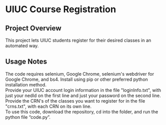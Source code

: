 # UIUC Course Registration

## Project Overview  
This project lets UIUC students register for their desired classes in an automated way.   

## Usage Notes    
The code requires selenium, Google Chrome, selenium's webdriver for Google Chrome, and bs4. Install using pip or other preferred python installation method.    
Provide your UIUC account login information in the file "loginInfo.txt", with just your nedId on the first line and just your password on the second line.   
Provide the CRN's of the classes you want to register for in the file "crns.txt", with each CRN on its own line.    
To use this code, download the repository, cd into the folder, and run the python file “code.py”.
